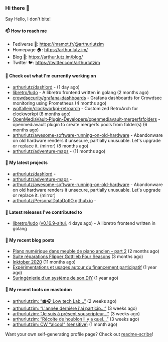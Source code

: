 ### Hi there 👋

Say Hello, I don't bite!

#### 📫 How to reach me

- Fediverse 🐘: https://mamot.fr/@arthurlutzim
- Homepage 🏠: https://arthur.lutz.im/
- Blog 📰: https://arthur.lutz.im/blog/
- Twitter 🐦: https://twitter.com/arthurlutzim

#### 👷 Check out what I'm currently working on

- [arthurlutz/dashlord](https://github.com/arthurlutz/dashlord) -  (1 day ago)
- [libretro/ludo](https://github.com/libretro/ludo) - A libretro frontend written in golang (2 months ago)
- [crowdsecurity/grafana-dashboards](https://github.com/crowdsecurity/grafana-dashboards) - Grafana dashboards for Crowdsec monitoring using Prometheus (4 months ago)
- [wolfallein/clockworkpi-retroarch](https://github.com/wolfallein/clockworkpi-retroarch) - Customized RetroArch for clockworkpi (6 months ago)
- [OpenMediaVault-Plugin-Developers/openmediavault-mergerfsfolders](https://github.com/OpenMediaVault-Plugin-Developers/openmediavault-mergerfsfolders) - openmediavault plugin to create mergerfs pools from folder(s) (6 months ago)
- [arthurlutz/awesome-software-running-on-old-hardware](https://github.com/arthurlutz/awesome-software-running-on-old-hardware) - Abandonware on old hardware renders it unsecure, partially unusuable. Let&#39;s upgrade or replace it. (mirror) (8 months ago)
- [arthurlutz/adventure-maps](https://github.com/arthurlutz/adventure-maps) -  (11 months ago)

#### 🌱 My latest projects

- [arthurlutz/dashlord](https://github.com/arthurlutz/dashlord) - 
- [arthurlutz/adventure-maps](https://github.com/arthurlutz/adventure-maps) - 
- [arthurlutz/awesome-software-running-on-old-hardware](https://github.com/arthurlutz/awesome-software-running-on-old-hardware) - Abandonware on old hardware renders it unsecure, partially unusuable. Let&#39;s upgrade or replace it. (mirror)
- [arthurlutz/PersonalDataDotIO.github.io](https://github.com/arthurlutz/PersonalDataDotIO.github.io) - 

#### 🔭 Latest releases I've contributed to

- [libretro/ludo](https://github.com/libretro/ludo) ([v0.16.9-altui](https://github.com/libretro/ludo/releases/tag/v0.16.9-altui), 4 days ago) - A libretro frontend written in golang

#### 📜 My recent blog posts

- [Piano numérique dans meuble de piano ancien – part 2](https://arthur.lutz.im/blog/2021/08/16/piano-numerique-dans-meuble-de-piano-ancien-part-2/) (2 months ago)
- [Suite réparations Flipper Gottlieb Four Seasons](https://arthur.lutz.im/blog/2021/07/19/suite-reparations-flipper-gottlieb-four-seasons/) (3 months ago)
- [Inktober 2020](https://arthur.lutz.im/blog/2020/11/09/inktober-2020/) (11 months ago)
- [Expérimentations et usages autour du financement participatif](https://arthur.lutz.im/blog/2020/09/21/experimentations-et-usages-autour-du-financement-participatif/) (1 year ago)
- [Suringénierie d’un système de son DIY](https://arthur.lutz.im/blog/2020/06/01/suringenierie-dun-systeme-de-son-diy/) (1 year ago)

#### 🐘 My recent toots on mastodon

- [arthurlutzim: “📻🎧 Low tech Lab…”](https://mamot.fr/@arthurlutzim/107059885600895511) (2 weeks ago)
- [arthurlutzim: “L&#39;année dernière j&#39;ai particip…”](https://mamot.fr/@arthurlutzim/107048779330907914) (3 weeks ago)
- [arthurlutzim: “Je suis à présent souscripteur…”](https://mamot.fr/@arthurlutzim/107043091066819787) (3 weeks ago)
- [arthurlutzim: “Récolte de houblon il y a quel…”](https://mamot.fr/@arthurlutzim/107013647944449722) (3 weeks ago)
- [arthurlutzim: CW “alcool” (sensitive)](https://mamot.fr/@arthurlutzim/106992239955145582) (1 month ago)

Want your own self-generating profile page? Check out [readme-scribe](https://github.com/muesli/readme-scribe)!
